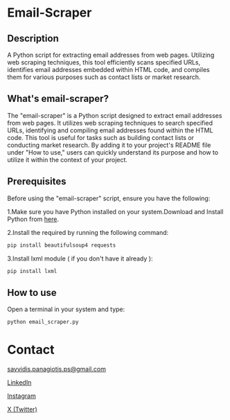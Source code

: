 # Email-Scraper

## Description
A Python script for extracting email addresses from web pages. Utilizing web scraping techniques, this tool efficiently scans specified URLs, identifies email addresses embedded within HTML code, and compiles them for various purposes such as contact lists or market research.

## What's email-scraper?
The "email-scraper" is a Python script designed to extract email addresses from web pages. It utilizes web scraping techniques to search specified URLs, identifying and compiling email addresses found within the HTML code. This tool is useful for tasks such as building contact lists or conducting market research. By adding it to your project's README file under "How to use," users can quickly understand its purpose and how to utilize it within the context of your project.

## Prerequisites
Before using the "email-scraper" script, ensure you have the following:

1.Make sure you have Python installed on your system.Download and Install Python from <a href="https://python.org/downloads">here</a>.

2.Install the required by running the following command:

```bash
pip install beautifulsoup4 requests
```

3.Install lxml module ( if you don't have it already ):
```bash
pip install lxml
```

## How to use
Open a terminal in your system and type:
```bash
python email_scraper.py
```

# Contact
savvidis.panagiotis.ps@gmail.com

<a href="https://www.linkedin.com/in/panagiotissavvidis/">LinkedIn</a>

<a href="https://www.instagram.com/savvidis.panagiotis">Instagram</a>

<a href="https://twitter.com/panossavvidis17">X (Twitter)</a>
